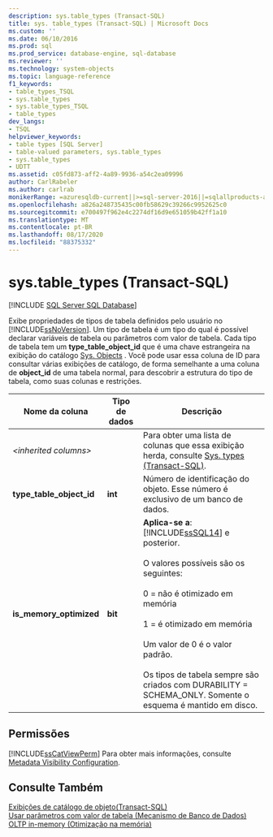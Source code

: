 ```yaml
---
description: sys.table_types (Transact-SQL)
title: sys. table_types (Transact-SQL) | Microsoft Docs
ms.custom: ''
ms.date: 06/10/2016
ms.prod: sql
ms.prod_service: database-engine, sql-database
ms.reviewer: ''
ms.technology: system-objects
ms.topic: language-reference
f1_keywords:
- table_types_TSQL
- sys.table_types
- sys.table_types_TSQL
- table_types
dev_langs:
- TSQL
helpviewer_keywords:
- table types [SQL Server]
- table-valued parameters, sys.table_types
- sys.table_types
- UDTT
ms.assetid: c05fd873-aff2-4a89-9936-a54c2ea09996
author: CarlRabeler
ms.author: carlrab
monikerRange: =azuresqldb-current||>=sql-server-2016||=sqlallproducts-allversions||>=sql-server-linux-2017||=azuresqldb-mi-current
ms.openlocfilehash: a826a248735435c00fb58629c39266c9952625c0
ms.sourcegitcommit: e700497f962e4c2274df16d9e651059b42ff1a10
ms.translationtype: MT
ms.contentlocale: pt-BR
ms.lasthandoff: 08/17/2020
ms.locfileid: "88375332"
---
```

# <a name="systable_types-transact-sql"></a>sys.table_types (Transact-SQL)
[!INCLUDE [SQL Server SQL Database](../../includes/applies-to-version/sql-asdb.md)]

  Exibe propriedades de tipos de tabela definidos pelo usuário no [!INCLUDE[ssNoVersion](../../includes/ssnoversion-md.md)]. Um tipo de tabela é um tipo do qual é possível declarar variáveis de tabela ou parâmetros com valor de tabela. Cada tipo de tabela tem um **type_table_object_id** que é uma chave estrangeira na exibição do catálogo [Sys. Objects](../../relational-databases/system-catalog-views/sys-objects-transact-sql.md) . Você pode usar essa coluna de ID para consultar várias exibições de catálogo, de forma semelhante a uma coluna de **object_id** de uma tabela normal, para descobrir a estrutura do tipo de tabela, como suas colunas e restrições.    
 
|Nome da coluna|Tipo de dados|Descrição|  
|-----------------|---------------|-----------------|  
|*\<inherited columns>*||Para obter uma lista de colunas que essa exibição herda, consulte [Sys. types &#40;Transact-SQL&#41;](../../relational-databases/system-catalog-views/sys-types-transact-sql.md).|  
|**type_table_object_id**|**int**|Número de identificação do objeto. Esse número é exclusivo de um banco de dados.|  
|**is_memory_optimized**|**bit**|**Aplica-se a**: [!INCLUDE[ssSQL14](../../includes/sssql14-md.md)] e posterior.<br /><br /> O valores possíveis são os seguintes:<br /><br /> 0 = não é otimizado em memória<br /><br /> 1 = é otimizado em memória<br /><br /> Um valor de 0 é o valor padrão.<br /><br /> Os tipos de tabela sempre são criados com DURABILITY = SCHEMA_ONLY. Somente o esquema é mantido em disco.|  
  
## <a name="permissions"></a>Permissões  
 [!INCLUDE[ssCatViewPerm](../../includes/sscatviewperm-md.md)] Para obter mais informações, consulte [Metadata Visibility Configuration](../../relational-databases/security/metadata-visibility-configuration.md).  
  
## <a name="see-also"></a>Consulte Também  
 [Exibições de catálogo de objeto&#40;Transact-SQL&#41;](../../relational-databases/system-catalog-views/object-catalog-views-transact-sql.md)   
 [Usar parâmetros com valor de tabela &#40;Mecanismo de Banco de Dados&#41;](../../relational-databases/tables/use-table-valued-parameters-database-engine.md)   
 [OLTP in-memory &#40;Otimização na memória&#41;](../../relational-databases/in-memory-oltp/in-memory-oltp-in-memory-optimization.md)  
  
  
